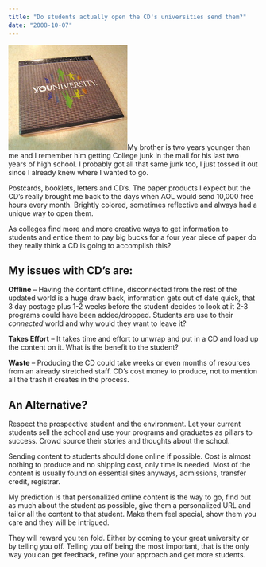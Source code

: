 ```yaml
---
title: "Do students actually open the CD's universities send them?"
date: "2008-10-07"
---
```


[![Youniversity](/images/2922470801_43897a9896_m.jpg)](http://www.flickr.com/photos/dorkstyle/2922470801/ "Youniversity by Nick DeNardis, on Flickr")My brother is two years younger than me and I remember him getting College junk in the mail for his last two years of high school. I probably got all that same junk too, I just tossed it out since I already knew where I wanted to go.

Postcards, booklets, letters and CD’s. The paper products I expect but the CD’s really brought me back to the days when AOL would send 10,000 free hours every month. Brightly colored, sometimes reflective and always had a unique way to open them.

As colleges find more and more creative ways to get information to students and entice them to pay big bucks for a four year piece of paper do they really think a CD is going to accomplish this?

## My issues with CD’s are:

**Offline** – Having the content offline, disconnected from the rest of the updated world is a huge draw back, information gets out of date quick, that 3 day postage plus 1-2 weeks before the student decides to look at it 2-3 programs could have been added/dropped. Students are use to their _connected_ world and why would they want to leave it?

**Takes Effort** – It takes time and effort to unwrap and put in a CD and load up the content on it. What is the benefit to the student?

**Waste** – Producing the CD could take weeks or even months of resources from an already stretched staff. CD’s cost money to produce, not to mention all the trash it creates in the process.

## An Alternative?

Respect the prospective student and the environment. Let your current students sell the school and use your programs and graduates as pillars to success. Crowd source their stories and thoughts about the school.

Sending content to students should done online if possible. Cost is almost nothing to produce and no shipping cost, only time is needed. Most of the content is usually found on essential sites anyways, admissions, transfer credit, registrar.

My prediction is that personalized online content is the way to go, find out as much about the student as possible, give them a personalized URL and tailor all the content to that student. Make them feel special, show them you care and they will be intrigued.

They will reward you ten fold. Either by coming to your great university or by telling you off. Telling you off being the most important, that is the only way you can get feedback, refine your approach and get more students.
